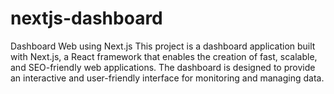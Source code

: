 # nextjs-dashboard
Dashboard Web using Next.js  This project is a dashboard application built with Next.js, a React framework that enables the creation of fast, scalable, and SEO-friendly web applications. The dashboard is designed to provide an interactive and user-friendly interface for monitoring and managing data.

